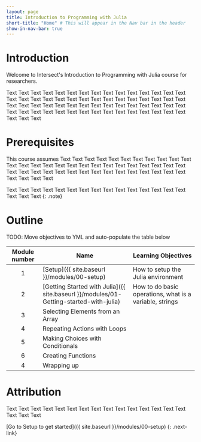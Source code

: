 ```yaml
---
layout: page
title: Introduction to Programming with Julia
short-title: "Home" # This will appear in the Nav bar in the header
show-in-nav-bar: true
---
```


# Introduction

Welcome to Intersect's Introduction to Programming with Julia course for researchers.

Text Text Text Text Text Text Text Text Text Text Text Text Text Text Text Text Text Text Text Text Text Text Text Text Text Text Text Text Text Text Text Text Text Text Text Text Text Text Text Text Text Text Text Text Text Text Text Text Text Text Text Text Text Text Text Text Text Text Text Text Text Text Text 

# Prerequisites

This course assumes Text Text Text Text Text Text Text Text Text Text Text Text Text Text Text Text Text Text Text Text Text Text Text Text Text Text Text Text Text Text Text Text Text Text Text Text Text Text Text Text Text Text Text Text Text 

Text Text Text Text Text Text Text Text Text Text Text Text Text Text Text Text Text Text 
{: .note}

# Outline

TODO: Move objectives to YML and auto-populate the table below

|Module number|Name|Learning Objectives|
|:---: |--- |--- |
|1|[Setup]({{ site.baseurl }}/modules/00-setup)|How to setup the Julia environment|
|2|[Getting Started with Julia]({{ site.baseurl }}/modules/01-Getting-started-with-julia)|How to do basic operations, what is a variable, strings|
|3|Selecting Elements from an Array|
|4|Repeating Actions with Loops|
|5|Making Choices with Conditionals|
|6|Creating Functions|
|4|Wrapping up|             



# Attribution

Text Text Text Text Text Text Text Text Text Text Text Text Text Text Text Text Text Text 

[Go to Setup to get started]({{ site.baseurl }}/modules/00-setup)
{: .next-link}
